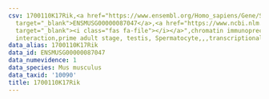 ```yaml
---
csv: 1700110K17Rik,<a href="https://www.ensembl.org/Homo_sapiens/Gene/Summary?db=core;g=ENSMUSG00000087047"
  target="_blank">ENSMUSG00000087047</a>,<a href="https://www.ncbi.nlm.nih.gov/pubmed/25450459"
  target="_blank"><i class="fas fa-file"></i></a>",chromatin immunoprecipitation assay,direct
  interaction,prime adult stage, testis, Spermatocyte,,,transcriptional regulation,
data_alias: 1700110K17Rik
data_id: ENSMUSG00000087047
data_numevidence: 1
data_species: Mus musculus
data_taxid: '10090'
title: 1700110K17Rik
---
```

